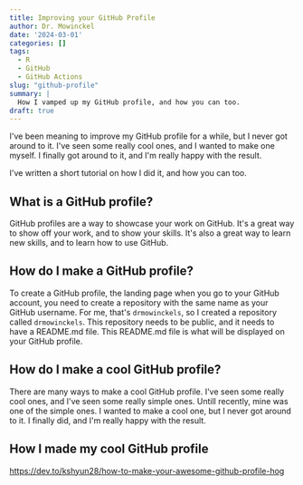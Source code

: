 ```yaml
---
title: Improving your GitHub Profile
author: Dr. Mowinckel
date: '2024-03-01'
categories: []
tags:
  - R
  - GitHub
  - GitHub Actions
slug: "github-profile"
summary: |
  How I vamped up my GitHub profile, and how you can too.
draft: true
---
```


I've been meaning to improve my GitHub profile for a while, but I never got around to it.
I've seen some really cool ones, and I wanted to make one myself.
I finally got around to it, and I'm really happy with the result.

I've written a short tutorial on how I did it, and how you can too.

## What is a GitHub profile?

GitHub profiles are a way to showcase your work on GitHub.
It's a great way to show off your work, and to show your skills.
It's also a great way to learn new skills, and to learn how to use GitHub.


## How do I make a GitHub profile?
To create a GitHub profile, the landing page when you go to your GitHub account, you need to create a repository with the same name as your GitHub username.
For me, that's `drmowinckels`, so I created a repository called `drmowinckels`.
This repository needs to be public, and it needs to have a README.md file.
This README.md file is what will be displayed on your GitHub profile.

## How do I make a cool GitHub profile?
There are many ways to make a cool GitHub profile.
I've seen some really cool ones, and I've seen some really simple ones.
Untill recently, mine was one of the simple ones.
I wanted to make a cool one, but I never got around to it.
I finally did, and I'm really happy with the result.

## How I made my cool GitHub profile


https://dev.to/kshyun28/how-to-make-your-awesome-github-profile-hog
